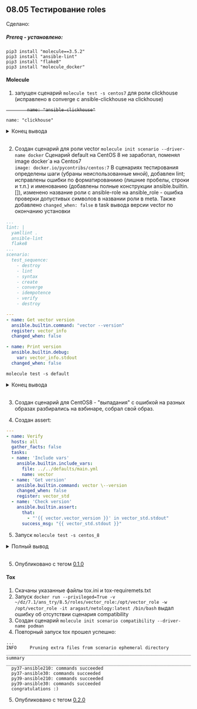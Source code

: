 ## 08.05 Тестирование roles

Сделано:

##### Prereq - установлено:
```shell
pip3 install "molecule==3.5.2"
pip3 install "ansible-lint"
pip3 install "flake8"
pip3 install "molecule_docker"
```
#### Molecule
1) запущен сценарий ```molecule test -s centos7``` для роли clickhouse (исправлено в converge с ansible-clickhouse на clickhouse)

<s>

```
        name: "ansible-clickhouse"
```

</s>

```name: "clickhouse" ```

<details>
        <summary> Конец вывода </summary>

```shell
....

TASK [clickhouse : Config | Create database config] ****************************
skipping: [centos_7] => (item={'name': 'testu1'}) 
skipping: [centos_7] => (item={'name': 'testu2'}) 
skipping: [centos_7] => (item={'name': 'testu3'}) 
skipping: [centos_7] => (item={'name': 'testu4', 'state': 'absent'}) 

TASK [clickhouse : include_tasks] **********************************************
included: /home/vvk/dz/7.1/8.5/roles/clickhouse/tasks/configure/dict.yml for centos_7

TASK [clickhouse : Config | Generate dictionary config] ************************
ok: [centos_7]

TASK [clickhouse : include_tasks] **********************************************
skipping: [centos_7]

PLAY RECAP *********************************************************************
centos_7                   : ok=25   changed=0    unreachable=0    failed=0    skipped=9    rescued=0    ignored=0

INFO     Idempotence completed successfully.
INFO     Running centos_7 > side_effect
WARNING  Skipping, side effect playbook not configured.
INFO     Running centos_7 > verify
INFO     Running Ansible Verifier

PLAY [Verify] ******************************************************************

TASK [Example assertion] *******************************************************
ok: [centos_7] => {
    "changed": false,
    "msg": "All assertions passed"
}

PLAY RECAP *********************************************************************
centos_7                   : ok=1    changed=0    unreachable=0    failed=0    skipped=0    rescued=0    ignored=0

INFO     Verifier completed successfully.
INFO     Running centos_7 > cleanup
WARNING  Skipping, cleanup playbook not configured.
INFO     Running centos_7 > destroy

PLAY [Destroy] *****************************************************************

TASK [Destroy molecule instance(s)] ********************************************
changed: [localhost] => (item=centos_7)

TASK [Wait for instance(s) deletion to complete] *******************************
FAILED - RETRYING: [localhost]: Wait for instance(s) deletion to complete (300 retries left).
changed: [localhost] => (item=centos_7)

TASK [Delete docker networks(s)] ***********************************************

PLAY RECAP *********************************************************************
localhost                  : ok=2    changed=2    unreachable=0    failed=0    skipped=1    rescued=0    ignored=0

INFO     Pruning extra files from scenario ephemeral directory
```

</details>

<br>

2) Создан сценарий для роли vector ```molecule init scenario --driver-name docker```
Сценарий default на CentOS 8 не заработал, поменял image docker`а на Centos7 \
```image: docker.io/pycontribs/centos:7```
В сценариях тестирования определены шаги (убраны неиспользованные мной), добавлен lint; исправлены ошибки по форматированиию (лишние пробелы, строки и т.п.) и именованию (добавлены полные конструкции ansible.builtin.[]), изменено название роли с ansible-role на ansible_role - ошибка проверки допустивых символов в названии роли в meta. Также добавлено ```changed_when: false``` в task вывода версии vector по окончанию установки

```yaml
...
lint: |
  yamllint .
  ansible-lint
  flake8
...
scenario:
  test_sequence:
    - destroy
    - lint
    - syntax
    - create
    - converge
    - idempotence
    - verify
    - destroy

```

```yaml
---
- name: Get vector version
  ansible.builtin.command: "vector --version"
  register: vector_info
  changed_when: false

- name: Print version
  ansible.builtin.debug:
    var: vector_info.stdout
  changed_when: false
```

```molecule test -s default```

<details>
      <summary> Конец вывода </summary>

```shell
....

INFO     Running default > idempotence

PLAY [Converge] ****************************************************************

TASK [Gathering Facts] *********************************************************
ok: [centos_7]

TASK [Include vector_role] *****************************************************

TASK [vector_role : Download vector rpm] ***************************************
ok: [centos_7]

TASK [vector_role : Install vector rpm] ****************************************
ok: [centos_7]

TASK [vector_role : Get vector version] ****************************************
ok: [centos_7]

TASK [vector_role : Print version] *********************************************
ok: [centos_7] => {
    "vector_info.stdout": "vector 0.22.2 (x86_64-unknown-linux-gnu 0024c92 2022-06-15)"
}

PLAY RECAP *********************************************************************
centos_7                   : ok=5    changed=0    unreachable=0    failed=0    skipped=0    rescued=0    ignored=0

INFO     Idempotence completed successfully.
INFO     Running default > verify
INFO     Running Ansible Verifier

PLAY [Verify] ******************************************************************

TASK [Include vars] ************************************************************
ok: [centos_7]

TASK [Get version] *************************************************************
ok: [centos_7]

TASK [Check version] ***********************************************************
ok: [centos_7] => {
    "changed": false,
    "msg": "vector 0.22.2 (x86_64-unknown-linux-gnu 0024c92 2022-06-15)"
}

PLAY RECAP *********************************************************************
centos_7                   : ok=3    changed=0    unreachable=0    failed=0    skipped=0    rescued=0    ignored=0

INFO     Verifier completed successfully.
INFO     Running default > destroy

PLAY [Destroy] *****************************************************************

TASK [Destroy molecule instance(s)] ********************************************
changed: [localhost] => (item=centos_7)

TASK [Wait for instance(s) deletion to complete] *******************************
FAILED - RETRYING: [localhost]: Wait for instance(s) deletion to complete (300 retries left).
changed: [localhost] => (item=centos_7)

TASK [Delete docker networks(s)] ***********************************************

PLAY RECAP *********************************************************************
localhost                  : ok=2    changed=2    unreachable=0    failed=0    skipped=1    rescued=0    ignored=0

INFO     Pruning extra files from scenario ephemeral directory

```
</details>
<br>

3) Создан сценарий для CentOS8 - "выпадания" с ошибкой на разных образах разбирались на вэбинаре, собрал свой образ.

4) Создан assert:
```yaml
---
- name: Verify
  hosts: all
  gather_facts: false
  tasks:
  - name: 'Include vars'
    ansible.builtin.include_vars:
      file: ../../defaults/main.yml
      name: vector
  - name: 'Get version'
    ansible.builtin.command: vector \--version
    changed_when: false
    register: vector_std
  - name: 'Check version'
    ansible.builtin.assert:
      that:
        - "'{{ vector.vector_version }}' in vector_std.stdout"
      success_msg: "{{ vector_std.stdout }}"
```
5) Запуск ```molecule test -s centos_8```
  <details>
      <summary> Полный вывод </summary>

```shell
INFO     centos_8 scenario test matrix: destroy, lint, syntax, create, converge, idempotence, verify, destroy
INFO     Performing prerun with role_name_check=0...
INFO     Set ANSIBLE_LIBRARY=/home/vvk/.cache/ansible-compat/e3fa2b/modules:/home/vvk/.ansible/plugins/modules:/usr/share/ansible/plugins/modules
INFO     Set ANSIBLE_COLLECTIONS_PATH=/home/vvk/.cache/ansible-compat/e3fa2b/collections:/home/vvk/.ansible/collections:/usr/share/ansible/collections
INFO     Set ANSIBLE_ROLES_PATH=/home/vvk/.cache/ansible-compat/e3fa2b/roles:/home/vvk/.ansible/roles:/usr/share/ansible/roles:/etc/ansible/roles
INFO     Using /home/vvk/.cache/ansible-compat/e3fa2b/roles/myownspace.vector_role symlink to current repository in order to enable Ansible to find the role using its expected full name.
INFO     Running centos_8 > destroy
INFO     Sanity checks: 'docker'

PLAY [Destroy] *****************************************************************

TASK [Destroy molecule instance(s)] ********************************************
changed: [localhost] => (item=centos_8)

TASK [Wait for instance(s) deletion to complete] *******************************
FAILED - RETRYING: [localhost]: Wait for instance(s) deletion to complete (300 retries left).
ok: [localhost] => (item=centos_8)

TASK [Delete docker networks(s)] ***********************************************

PLAY RECAP *********************************************************************
localhost                  : ok=2    changed=1    unreachable=0    failed=0    skipped=1    rescued=0    ignored=0

INFO     Running centos_8 > lint
WARNING: PATH altered to include /usr/bin
INFO     Running centos_8 > syntax

playbook: /home/vvk/dz/7.1/ans_try/8.5/roles/vector_role/molecule/centos_8/converge.yml
INFO     Running centos_8 > create

PLAY [Create] ******************************************************************

TASK [Log into a Docker registry] **********************************************
skipping: [localhost] => (item=None) 
skipping: [localhost]

TASK [Check presence of custom Dockerfiles] ************************************
ok: [localhost] => (item={'image': 'bambrino/centos:8', 'name': 'centos_8'})

TASK [Create Dockerfiles from image names] *************************************
changed: [localhost] => (item={'image': 'bambrino/centos:8', 'name': 'centos_8'})

TASK [Discover local Docker images] ********************************************
ok: [localhost] => (item={'diff': [], 'dest': '/home/vvk/.cache/molecule/vector_role/centos_8/Dockerfile_bambrino_centos_8', 'src': '/home/vvk/.ansible/tmp/ansible-tmp-1670407819.008274-196938-221934042038583/source', 'md5sum': 'eb299fe8a2c76b89f8302b3f8ddfbf9e', 'checksum': 'f92a8b343016d31b6400210088fa6f10b5ef8597', 'changed': True, 'uid': 1000, 'gid': 1000, 'owner': 'vvk', 'group': 'vvk', 'mode': '0600', 'state': 'file', 'size': 1046, 'invocation': {'module_args': {'src': '/home/vvk/.ansible/tmp/ansible-tmp-1670407819.008274-196938-221934042038583/source', 'dest': '/home/vvk/.cache/molecule/vector_role/centos_8/Dockerfile_bambrino_centos_8', 'mode': '0600', 'follow': False, '_original_basename': 'Dockerfile.j2', 'checksum': 'f92a8b343016d31b6400210088fa6f10b5ef8597', 'backup': False, 'force': True, 'unsafe_writes': False, 'content': None, 'validate': None, 'directory_mode': None, 'remote_src': None, 'local_follow': None, 'owner': None, 'group': None, 'seuser': None, 'serole': None, 'selevel': None, 'setype': None, 'attributes': None}}, 'failed': False, 'item': {'image': 'bambrino/centos:8', 'name': 'centos_8'}, 'ansible_loop_var': 'item', 'i': 0, 'ansible_index_var': 'i'})

TASK [Build an Ansible compatible image (new)] *********************************
ok: [localhost] => (item=molecule_local/bambrino/centos:8)

TASK [Create docker network(s)] ************************************************

TASK [Determine the CMD directives] ********************************************
ok: [localhost] => (item={'image': 'bambrino/centos:8', 'name': 'centos_8'})

TASK [Create molecule instance(s)] *********************************************
changed: [localhost] => (item=centos_8)

TASK [Wait for instance(s) creation to complete] *******************************
FAILED - RETRYING: [localhost]: Wait for instance(s) creation to complete (300 retries left).
changed: [localhost] => (item={'failed': 0, 'started': 1, 'finished': 0, 'ansible_job_id': '47955819360.197145', 'results_file': '/home/vvk/.ansible_async/47955819360.197145', 'changed': True, 'item': {'image': 'bambrino/centos:8', 'name': 'centos_8'}, 'ansible_loop_var': 'item'})

PLAY RECAP *********************************************************************
localhost                  : ok=7    changed=3    unreachable=0    failed=0    skipped=2    rescued=0    ignored=0

INFO     Running centos_8 > converge

PLAY [Converge] ****************************************************************

TASK [Gathering Facts] *********************************************************
ok: [centos_8]

TASK [Include vector-role] *****************************************************

TASK [vector_role : Download vector rpm] ***************************************
changed: [centos_8]

TASK [vector_role : Install vector rpm] ****************************************
changed: [centos_8]

TASK [vector_role : Get vector version] ****************************************
ok: [centos_8]

TASK [vector_role : Print version] *********************************************
ok: [centos_8] => {
    "vector_info.stdout": "vector 0.22.2 (x86_64-unknown-linux-gnu 0024c92 2022-06-15)"
}

PLAY RECAP *********************************************************************
centos_8                   : ok=5    changed=2    unreachable=0    failed=0    skipped=0    rescued=0    ignored=0

INFO     Running centos_8 > idempotence

PLAY [Converge] ****************************************************************

TASK [Gathering Facts] *********************************************************
ok: [centos_8]

TASK [Include vector-role] *****************************************************

TASK [vector_role : Download vector rpm] ***************************************
ok: [centos_8]

TASK [vector_role : Install vector rpm] ****************************************
ok: [centos_8]

TASK [vector_role : Get vector version] ****************************************
ok: [centos_8]

TASK [vector_role : Print version] *********************************************
ok: [centos_8] => {
    "vector_info.stdout": "vector 0.22.2 (x86_64-unknown-linux-gnu 0024c92 2022-06-15)"
}

PLAY RECAP *********************************************************************
centos_8                   : ok=5    changed=0    unreachable=0    failed=0    skipped=0    rescued=0    ignored=0

INFO     Idempotence completed successfully.
INFO     Running centos_8 > verify
INFO     Running Ansible Verifier

PLAY [Verify] ******************************************************************

TASK [Include vars] ************************************************************
ok: [centos_8]

TASK [Get version] *************************************************************
ok: [centos_8]

TASK [Check version] ***********************************************************
ok: [centos_8] => {
    "changed": false,
    "msg": "vector 0.22.2 (x86_64-unknown-linux-gnu 0024c92 2022-06-15)"
}

PLAY RECAP *********************************************************************
centos_8                   : ok=3    changed=0    unreachable=0    failed=0    skipped=0    rescued=0    ignored=0

INFO     Verifier completed successfully.
INFO     Running centos_8 > destroy

PLAY [Destroy] *****************************************************************

TASK [Destroy molecule instance(s)] ********************************************
changed: [localhost] => (item=centos_8)

TASK [Wait for instance(s) deletion to complete] *******************************
FAILED - RETRYING: [localhost]: Wait for instance(s) deletion to complete (300 retries left).
changed: [localhost] => (item=centos_8)

TASK [Delete docker networks(s)] ***********************************************

PLAY RECAP *********************************************************************
localhost                  : ok=2    changed=2    unreachable=0    failed=0    skipped=1    rescued=0    ignored=0

INFO     Pruning extra files from scenario ephemeral directory

```
</details>
<br>


5) Опубликовано с тегом <a href="https://github.com/Bambrino/vector_role/tree/0.1.0">0.1.0</a>

#### Tox

1) Скачаны указанные файлы tox.ini и tox-requiremets.txt
2) Запуск ```docker run --privileged=True -v ~/dz/7.1/ans_try/8.5/roles/vector_role:/opt/vector_role -w /opt/vector_role -it aragast/netology:latest /bin/bash``` выдал ошибку об отсутствии сценария compatibility
3) Создан сценарий ```molecule init scenario compatibility --driver-name podman```
4) Повторный запуск tox прошел успешно:
```shell
...
INFO     Pruning extra files from scenario ephemeral directory
______________________________________________________________________________________ summary _______________________________________________________________________________________
  py37-ansible210: commands succeeded
  py37-ansible30: commands succeeded
  py39-ansible210: commands succeeded
  py39-ansible30: commands succeeded
  congratulations :)
```
5) Опубликовано с тегом <a href="https://github.com/Bambrino/vector_role/tree/0.2.0">0.2.0</a>
